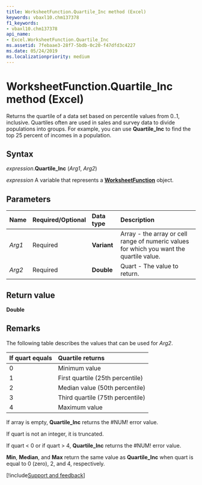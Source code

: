 ```yaml
---
title: WorksheetFunction.Quartile_Inc method (Excel)
keywords: vbaxl10.chm137378
f1_keywords:
- vbaxl10.chm137378
api_name:
- Excel.WorksheetFunction.Quartile_Inc
ms.assetid: 7febaae3-28f7-5bdb-0c20-f47dfd3c4227
ms.date: 05/24/2019
ms.localizationpriority: medium
---
```



# WorksheetFunction.Quartile_Inc method (Excel)

Returns the quartile of a data set based on percentile values from 0..1, inclusive. Quartiles often are used in sales and survey data to divide populations into groups. For example, you can use **Quartile_Inc** to find the top 25 percent of incomes in a population.


## Syntax

_expression_.**Quartile_Inc** (_Arg1_, _Arg2_)

_expression_ A variable that represents a **[WorksheetFunction](Excel.WorksheetFunction.md)** object.


## Parameters

|Name|Required/Optional|Data type|Description|
|:-----|:-----|:-----|:-----|
| _Arg1_|Required| **Variant**|Array - the array or cell range of numeric values for which you want the quartile value.|
| _Arg2_|Required| **Double**|Quart - The value to return.|

## Return value

**Double**


## Remarks

The following table describes the values that can be used for _Arg2_.

|If quart equals|Quartile returns|
|:-----|:-----|
|0|Minimum value|
|1|First quartile (25th percentile)|
|2|Median value (50th percentile)|
|3|Third quartile (75th percentile)|
|4|Maximum value|

If array is empty, **Quartile_Inc** returns the #NUM! error value.
    
If quart is not an integer, it is truncated.
    
If quart < 0 or if quart > 4, **Quartile_Inc** returns the #NUM! error value.
    
**Min**, **Median**, and **Max** return the same value as **Quartile_Inc** when quart is equal to 0 (zero), 2, and 4, respectively.
    



[!include[Support and feedback](~/includes/feedback-boilerplate.md)]